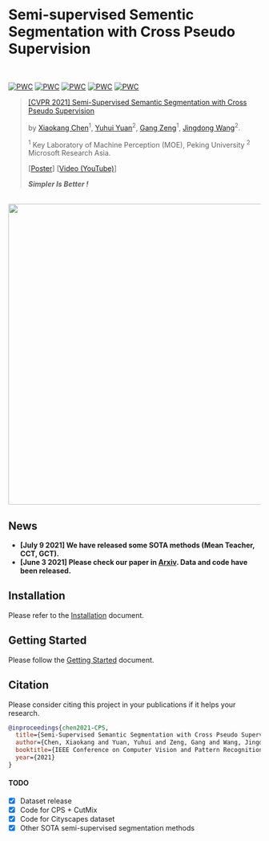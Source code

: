 # Semi-supervised Sementic Segmentation with Cross Pseudo Supervision
<br>

[![PWC](https://img.shields.io/endpoint.svg?url=https://paperswithcode.com/badge/semi-supervised-semantic-segmentation-with-3/semi-supervised-semantic-segmentation-on-2)](https://paperswithcode.com/sota/semi-supervised-semantic-segmentation-on-2?p=semi-supervised-semantic-segmentation-with-3)
[![PWC](https://img.shields.io/endpoint.svg?url=https://paperswithcode.com/badge/semi-supervised-semantic-segmentation-with-3/semi-supervised-semantic-segmentation-on-1)](https://paperswithcode.com/sota/semi-supervised-semantic-segmentation-on-1?p=semi-supervised-semantic-segmentation-with-3)
[![PWC](https://img.shields.io/endpoint.svg?url=https://paperswithcode.com/badge/semi-supervised-semantic-segmentation-with-3/semi-supervised-semantic-segmentation-on-8)](https://paperswithcode.com/sota/semi-supervised-semantic-segmentation-on-8?p=semi-supervised-semantic-segmentation-with-3)
[![PWC](https://img.shields.io/endpoint.svg?url=https://paperswithcode.com/badge/semi-supervised-semantic-segmentation-with-3/semi-supervised-semantic-segmentation-on-4)](https://paperswithcode.com/sota/semi-supervised-semantic-segmentation-on-4?p=semi-supervised-semantic-segmentation-with-3)
[![PWC](https://img.shields.io/endpoint.svg?url=https://paperswithcode.com/badge/semi-supervised-semantic-segmentation-with-3/semi-supervised-semantic-segmentation-on-9)](https://paperswithcode.com/sota/semi-supervised-semantic-segmentation-on-9?p=semi-supervised-semantic-segmentation-with-3)

> [[CVPR 2021] Semi-Supervised Semantic Segmentation with Cross Pseudo Supervision](https://arxiv.org/abs/2106.01226)
>
> by [Xiaokang Chen](https://charlescxk.github.io)<sup>1</sup>, [Yuhui Yuan](https://scholar.google.com/citations?user=PzyvzksAAAAJ&hl=zh-CN)<sup>2</sup>, [Gang Zeng](https://www.cis.pku.edu.cn/info/1177/1378.htm)<sup>1</sup>, [Jingdong Wang](https://jingdongwang2017.github.io/)<sup>2</sup>.
> 
> <sup>1</sup> Key Laboratory of Machine Perception (MOE), Peking University
><sup>2</sup> Microsoft Research Asia.
> 
> [[Poster](https://charlescxk.github.io/papers/CVPR2021_CPS/00446-poster.pdf)] [[Video (YouTube)](https://www.youtube.com/watch?v=5HKitm0O27w)]
>
> ***Simpler Is Better !***

<br>

<img src=ReadmePic/cps.png width="600">

## News
- **[July 9  2021] We have released some SOTA methods (Mean Teacher, CCT, GCT).**  
- **[June 3 2021] Please check our paper in [Arxiv](https://arxiv.org/abs/2106.01226). Data and code have been released.**  


## Installation
Please refer to the [Installation](./docs/installation.md) document.

## Getting Started
Please follow the [Getting Started](./docs/getting_started.md) document.


## Citation

Please consider citing this project in your publications if it helps your research.

```bibtex
@inproceedings{chen2021-CPS,
  title={Semi-Supervised Semantic Segmentation with Cross Pseudo Supervision},
  author={Chen, Xiaokang and Yuan, Yuhui and Zeng, Gang and Wang, Jingdong},
  booktitle={IEEE Conference on Computer Vision and Pattern Recognition (CVPR)},
  year={2021}
}
```

#### TODO
- [x] Dataset release
- [x] Code for CPS + CutMix
- [x] Code for Cityscapes dataset
- [x] Other SOTA semi-supervised segmentation methods
